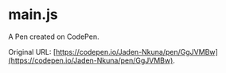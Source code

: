 # main.js

A Pen created on CodePen.

Original URL: [https://codepen.io/Jaden-Nkuna/pen/GgJVMBw](https://codepen.io/Jaden-Nkuna/pen/GgJVMBw).

